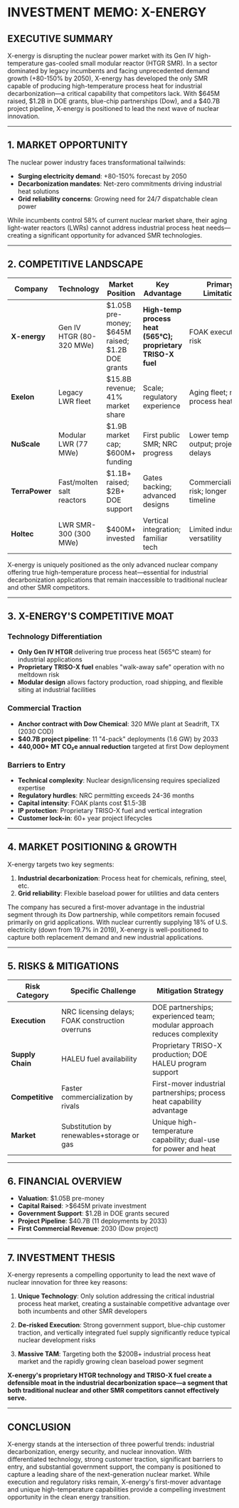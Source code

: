 # INVESTMENT MEMO: X-ENERGY

## EXECUTIVE SUMMARY

X-energy is disrupting the nuclear power market with its Gen IV high-temperature gas-cooled small modular reactor (HTGR SMR). In a sector dominated by legacy incumbents and facing unprecedented demand growth (+80-150% by 2050), X-energy has developed the only SMR capable of producing high-temperature process heat for industrial decarbonization—a critical capability that competitors lack. With $645M raised, $1.2B in DOE grants, blue-chip partnerships (Dow), and a $40.7B project pipeline, X-energy is positioned to lead the next wave of nuclear innovation.

---

## 1. MARKET OPPORTUNITY

The nuclear power industry faces transformational tailwinds:
- **Surging electricity demand**: +80-150% forecast by 2050
- **Decarbonization mandates**: Net-zero commitments driving industrial heat solutions
- **Grid reliability concerns**: Growing need for 24/7 dispatchable clean power

While incumbents control 58% of current nuclear market share, their aging light-water reactors (LWRs) cannot address industrial process heat needs—creating a significant opportunity for advanced SMR technologies.

---

## 2. COMPETITIVE LANDSCAPE

| **Company** | **Technology** | **Market Position** | **Key Advantage** | **Primary Limitation** |
|-------------|----------------|---------------------|-------------------|------------------------|
| **X-energy** | Gen IV HTGR (80-320 MWe) | $1.05B pre-money; $645M raised; $1.2B DOE grants | **High-temp process heat (565°C); proprietary TRISO-X fuel** | FOAK execution risk |
| **Exelon** | Legacy LWR fleet | $15.8B revenue; 41% market share | Scale; regulatory experience | Aging fleet; no process heat |
| **NuScale** | Modular LWR (77 MWe) | $1.9B market cap; $600M+ funding | First public SMR; NRC progress | Lower temp output; project delays |
| **TerraPower** | Fast/molten salt reactors | $1.1B+ raised; $2B+ DOE support | Gates backing; advanced designs | Commercialization risk; longer timeline |
| **Holtec** | LWR SMR-300 (300 MWe) | $400M+ invested | Vertical integration; familiar tech | Limited industrial versatility |

X-energy is uniquely positioned as the only advanced nuclear company offering true high-temperature process heat—essential for industrial decarbonization applications that remain inaccessible to traditional nuclear and other SMR competitors.

---

## 3. X-ENERGY'S COMPETITIVE MOAT

### Technology Differentiation
- **Only Gen IV HTGR** delivering true process heat (565°C steam) for industrial applications
- **Proprietary TRISO-X fuel** enables "walk-away safe" operation with no meltdown risk
- **Modular design** allows factory production, road shipping, and flexible siting at industrial facilities

### Commercial Traction
- **Anchor contract with Dow Chemical**: 320 MWe plant at Seadrift, TX (2030 COD)
- **$40.7B project pipeline**: 11 "4-pack" deployments (1.6 GW) by 2033
- **440,000+ MT CO₂e annual reduction** targeted at first Dow deployment

### Barriers to Entry
- **Technical complexity**: Nuclear design/licensing requires specialized expertise
- **Regulatory hurdles**: NRC permitting exceeds 24-36 months
- **Capital intensity**: FOAK plants cost $1.5-3B
- **IP protection**: Proprietary TRISO-X fuel and vertical integration
- **Customer lock-in**: 60+ year project lifecycles

---

## 4. MARKET POSITIONING & GROWTH

X-energy targets two key segments:
1. **Industrial decarbonization**: Process heat for chemicals, refining, steel, etc.
2. **Grid reliability**: Flexible baseload power for utilities and data centers

The company has secured a first-mover advantage in the industrial segment through its Dow partnership, while competitors remain focused primarily on grid applications. With nuclear currently supplying 18% of U.S. electricity (down from 19.7% in 2019), X-energy is well-positioned to capture both replacement demand and new industrial applications.

---

## 5. RISKS & MITIGATIONS

| **Risk Category** | **Specific Challenge** | **Mitigation Strategy** |
|-------------------|------------------------|-------------------------|
| **Execution** | NRC licensing delays; FOAK construction overruns | DOE partnerships; experienced team; modular approach reduces complexity |
| **Supply Chain** | HALEU fuel availability | Proprietary TRISO-X production; DOE HALEU program support |
| **Competitive** | Faster commercialization by rivals | First-mover industrial partnerships; process heat capability advantage |
| **Market** | Substitution by renewables+storage or gas | Unique high-temperature capability; dual-use for power and heat |

---

## 6. FINANCIAL OVERVIEW

- **Valuation**: $1.05B pre-money
- **Capital Raised**: >$645M private investment
- **Government Support**: $1.2B in DOE grants secured
- **Project Pipeline**: $40.7B (11 deployments by 2033)
- **First Commercial Revenue**: 2030 (Dow project)

---

## 7. INVESTMENT THESIS

X-energy represents a compelling opportunity to lead the next wave of nuclear innovation for three key reasons:

1. **Unique Technology**: Only solution addressing the critical industrial process heat market, creating a sustainable competitive advantage over both incumbents and other SMR developers

2. **De-risked Execution**: Strong government support, blue-chip customer traction, and vertically integrated fuel supply significantly reduce typical nuclear development risks

3. **Massive TAM**: Targeting both the $200B+ industrial process heat market and the rapidly growing clean baseload power segment

**X-energy's proprietary HTGR technology and TRISO-X fuel create a defensible moat in the industrial decarbonization space—a segment that both traditional nuclear and other SMR competitors cannot effectively serve.**

---

## CONCLUSION

X-energy stands at the intersection of three powerful trends: industrial decarbonization, energy security, and nuclear innovation. With differentiated technology, strong customer traction, significant barriers to entry, and substantial government support, the company is positioned to capture a leading share of the next-generation nuclear market. While execution and regulatory risks remain, X-energy's first-mover advantage and unique high-temperature capabilities provide a compelling investment opportunity in the clean energy transition.